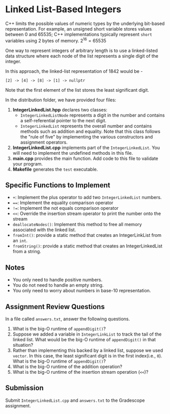 # Linked List-Based Integers

C++ limits the possible values of numeric types by the underlying bit-based representation.
For example, an unsigned short variable stores values between 0 and 65535; C++ implementations
typically represent `short` variables using 2 bytes of memory.   $2^{16} = 65535$

One way to represent integers of arbitrary length is to use a linked-listed data structure where each node of the list represents a single digit of the integer.

In this approach, the linked-list representation of 1842 would be -

```
[2] -> [4] -> [8] -> [1] -> nullptr
```
Note that the first element of the list stores the least significant digit.

In the distribution folder, we have provided four files:
1. __IntegerLinkedList.hpp__ declares two classes: 
   - `IntegerLinkedListNode` represents a digit in the number and contains a self-referential pointer
     to the next digit.
   - `IntegerLinkedList` represents the overall number and contains methods such as addition and equality.
      Note that this class follows the "rule of five" by implementing the various constructors
      and assignment operators.
2. __IntegerLinkedList.cpp__ implements part of the `IntegerLinkedList`. You will
   need to implement the undefined methods in this file.
3. __main.cpp__ provides the main function. Add code to this file to validate your program.
4. __Makefile__ generates the `test` executable.

## Specific Functions to Implement

- `+`: Implement the plus operator to add two `IntegerLinkedList` numbers.
- `==`: Implement the equality comparison operator
- `!=`: Implement the not equals comparison operator
- `<<`: Override the insertion stream operator to print the number onto the stream
- `deallocateNodes()`: Implement this method to free all memory associated with the linked list.
- `fromInt()`: provide a static method that creates an IntegerLinkList from an `int`.
- `fromString()`: provide a static method that creates an IntegerLinkedList from a string. 

## Notes
- You only need to handle positive numbers.
- You do not need to handle an empty string.
- You only need to worry about numbers in base-10 representation.

## Assignment Review Questions
In a file called `answers.txt`, answer the following questions.

1. What is the big-O runtime of `appendDigit()`?
2. Suppose we added a variable in `IntegerLinkList` to track the tail of the linked list.
   What would be the big-O runtime of `appendDigit()` in that situation?
3. Rather than implementing this backed by a linked list, suppose we used `vector`.
   In this case, the least significant digit is in the first index(i.e., `0`).
   What is the big-O runtime of `appendDigit()`?
4. What is the big-O runtime of the addition operation?
5. What is the big-O runtime of the insertion stream operation (`<<`)?

## Submission
Submit `IntegerLinkedList.cpp` and `answers.txt` to the Gradescope assignment.
